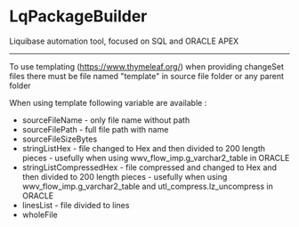 # LqPackageBuilder
Liquibase automation tool, focused on SQL and ORACLE APEX


---
To use templating (https://www.thymeleaf.org/) when providing changeSet files there must be file named "template" in source file folder or any parent folder

When using template following variable are available :
 - sourceFileName - only file name without path
 - sourceFilePath - full file path with name
 - sourceFileSizeBytes
 - stringListHex - file changed to Hex and then divided to 200 length pieces - usefully when using wwv_flow_imp.g_varchar2_table in ORACLE
 - stringListCompressedHex - file compressed and changed to Hex and then divided to 200 length pieces - usefully when using wwv_flow_imp.g_varchar2_table and utl_compress.lz_uncompress in ORACLE
 - linesList - file divided to lines 
 - wholeFile
